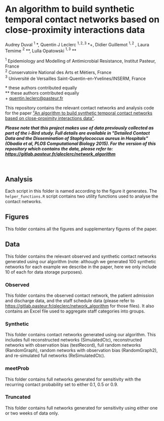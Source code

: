 # An algorithm to build synthetic temporal contact networks based on close-proximity interactions data
Audrey Duval $^{1}$ *, Quentin J Leclerc $^{1,2,3}$ *+, Didier Guillemot $^{1,2}$ , Laura Temime $^{2}$ **, Lulla Opatowski $^{1,3}$ **

$^{1}$ Epidemiology and Modelling of Antimicrobial Resistance, Institut Pasteur, France  
$^{2}$ Conservatoire National des Arts et Métiers, France  
$^{3}$ Université de Versailles Saint-Quentin-en-Yvelines/INSERM, France  

\* these authors contributed equally  
** these authors contributed equally  
\+ quentin.leclerc@pasteur.fr  

This repository contains the relevant contact networks and analysis code for the paper ["An algorithm to build synthetic temporal contact networks based on close-proximity interactions data"](https://doi.org/10.1371/journal.pcbi.1012227).

***Please note that this project makes use of data previously collected as part of the i-Bird study. Full details are available in "Detailed Contact Data and the Dissemination of Staphylococcus aureus in Hospitals" (Obadia et al, PLOS Computational Biology 2015). For the version of this repository which contains the data, please refer to: https://gitlab.pasteur.fr/qleclerc/network_algorithm***

<br/>

## Analysis
Each script in this folder is named according to the figure it generates. The `helper_functions.R` script contains two utility functions used to analyse the contact networks.

## Figures
This folder contains all the figures and supplementary figures of the paper.

## Data
This folder contains the relevant observed and synthetic contact networks generated using our algorithm (note: although we generated 100 synthetic networks for each example we describe in the paper, here we only include 10 of each for data storage purposes).

### Observed
This folder contains the observed contact network, the patient admission and discharge data, and the staff schedule data (please refer to https://gitlab.pasteur.fr/qleclerc/network_algorithm for those files). It also contains an Excel file used to aggregate staff categories into groups.

### Synthetic
This folder contains contact networks generated using our algorithm. This includes full reconstructed networks (SimulatedCtc), reconstructed networks with observation bias (testRecord), full random networks (RandomGraph), random networks with observation bias (RandomGraph2), and re-simulated full networks (ReSimulatedCtc).

### meetProb
This folder contains full networks generated for sensitivity with the recurring contact probability set to either 0.1, 0.5 or 0.9.

### Truncated
This folder contains full networks generated for sensitivity using either one or two weeks of data only.


